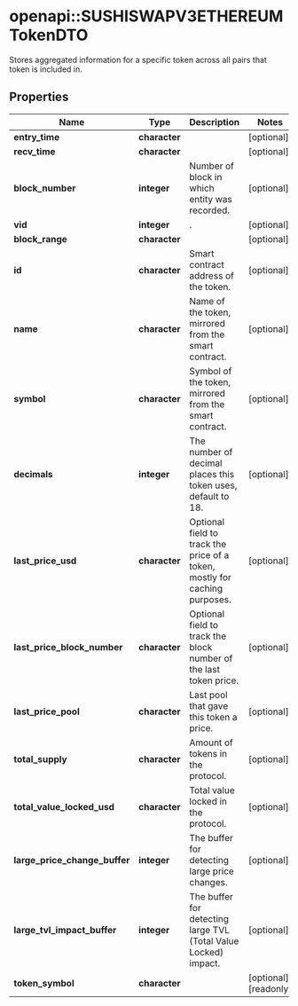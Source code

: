 # openapi::SUSHISWAPV3ETHEREUMTokenDTO

Stores aggregated information for a specific token across all pairs that token is included in.

## Properties
Name | Type | Description | Notes
------------ | ------------- | ------------- | -------------
**entry_time** | **character** |  | [optional] 
**recv_time** | **character** |  | [optional] 
**block_number** | **integer** | Number of block in which entity was recorded. | [optional] 
**vid** | **integer** | . | [optional] 
**block_range** | **character** |  | [optional] 
**id** | **character** | Smart contract address of the token. | [optional] 
**name** | **character** | Name of the token, mirrored from the smart contract. | [optional] 
**symbol** | **character** | Symbol of the token, mirrored from the smart contract. | [optional] 
**decimals** | **integer** | The number of decimal places this token uses, default to 18. | [optional] 
**last_price_usd** | **character** | Optional field to track the price of a token, mostly for caching purposes. | [optional] 
**last_price_block_number** | **character** | Optional field to track the block number of the last token price. | [optional] 
**last_price_pool** | **character** | Last pool that gave this token a price. | [optional] 
**total_supply** | **character** | Amount of tokens in the protocol. | [optional] 
**total_value_locked_usd** | **character** | Total value locked in the protocol. | [optional] 
**large_price_change_buffer** | **integer** | The buffer for detecting large price changes. | [optional] 
**large_tvl_impact_buffer** | **integer** | The buffer for detecting large TVL (Total Value Locked) impact. | [optional] 
**token_symbol** | **character** |  | [optional] [readonly] 


